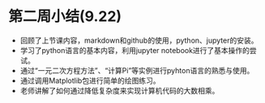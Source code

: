 # 第二周小结(9.22)

* 回顾了上节课内容，markdown和github的使用，python、jupyter的安装。
* 学习了python语言的基本内容，利用jupyter notebook进行了基本操作的尝试。
* 通过“一元二次方程方法”、“计算Pi”等实例进行pyhton语言的熟悉与使用。
* 通过调用Matplotlib包进行简单的绘图练习。
* 老师讲解了如何通过降低复杂度来实现计算机代码的大数相乘。